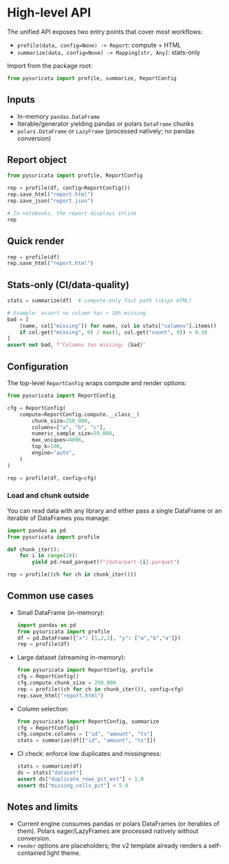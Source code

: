 # High-level API

The unified API exposes two entry points that cover most workflows:

- `profile(data, config=None) -> Report`: compute + HTML
- `summarize(data, config=None) -> Mapping[str, Any]`: stats-only

Import from the package root:

```python
from pysuricata import profile, summarize, ReportConfig
```

## Inputs

- In-memory `pandas.DataFrame`
- Iterable/generator yielding pandas or polars `DataFrame` chunks
- `polars.DataFrame` or `LazyFrame` (processed natively; no pandas conversion)

## Report object

```python
from pysuricata import profile, ReportConfig

rep = profile(df, config=ReportConfig())
rep.save_html("report.html")
rep.save_json("report.json")

# In notebooks, the report displays inline
rep
```

## Quick render

```python
rep = profile(df)
rep.save_html("report.html")
```

## Stats-only (CI/data-quality)

```python
stats = summarize(df)  # compute-only fast path (skips HTML)

# Example: assert no column has > 10% missing
bad = [
    (name, col["missing"]) for name, col in stats["columns"].items()
    if col.get("missing", 0) / max(1, col.get("count", 0)) > 0.10
]
assert not bad, f"Columns too missing: {bad}"
```

## Configuration

The top-level `ReportConfig` wraps compute and render options:

```python
from pysuricata import ReportConfig

cfg = ReportConfig(
    compute=ReportConfig.compute.__class__(
        chunk_size=250_000,
        columns=["a", "b", "c"],
        numeric_sample_size=50_000,
        max_uniques=4096,
        top_k=100,
        engine="auto",
    )
)

rep = profile(df, config=cfg)
```

### Load and chunk outside

You can read data with any library and either pass a single DataFrame or an iterable of DataFrames you manage:

```python
import pandas as pd
from pysuricata import profile

def chunk_iter():
    for i in range(10):
        yield pd.read_parquet(f"/data/part-{i}.parquet")

rep = profile((ch for ch in chunk_iter()))
```

## Common use cases

- Small DataFrame (in-memory):
  ```python
  import pandas as pd
  from pysuricata import profile
  df = pd.DataFrame({"x": [1,2,3], "y": ["a","b","a"]})
  rep = profile(df)
  ```

- Large dataset (streaming in-memory):
  ```python
  from pysuricata import ReportConfig, profile
  cfg = ReportConfig()
  cfg.compute.chunk_size = 250_000
  rep = profile((ch for ch in chunk_iter()), config=cfg)
  rep.save_html("report.html")
  ```

- Column selection:
  ```python
  from pysuricata import ReportConfig, summarize
  cfg = ReportConfig()
  cfg.compute.columns = ["id", "amount", "ts"]
  stats = summarize(df[["id", "amount", "ts"]])
  ```

- CI check: enforce low duplicates and missingness:
  ```python
  stats = summarize(df)
  ds = stats["dataset"]
  assert ds["duplicate_rows_pct_est"] < 1.0
  assert ds["missing_cells_pct"] < 5.0
  ```

## Notes and limits

- Current engine consumes pandas or polars DataFrames (or iterables of them). Polars eager/LazyFrames are processed natively without conversion.
- `render` options are placeholders; the v2 template already renders a self-contained light theme.
 
